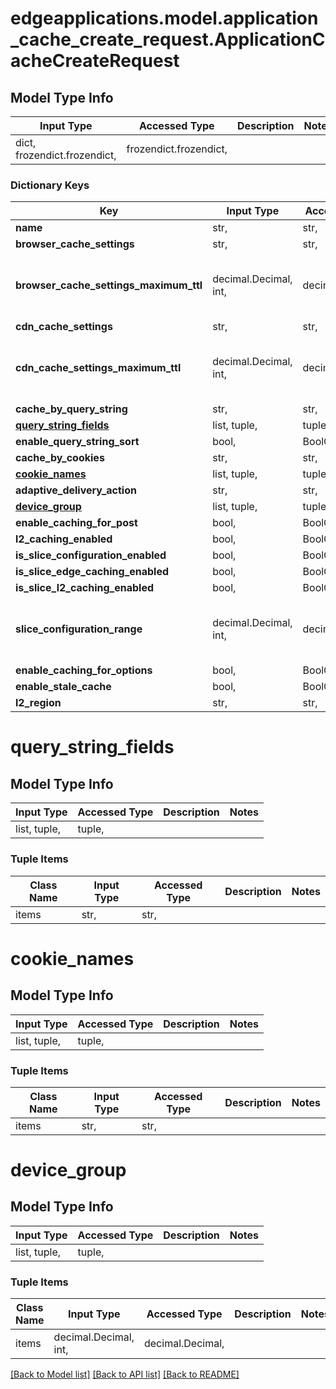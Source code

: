 # edgeapplications.model.application_cache_create_request.ApplicationCacheCreateRequest

## Model Type Info
Input Type | Accessed Type | Description | Notes
------------ | ------------- | ------------- | -------------
dict, frozendict.frozendict,  | frozendict.frozendict,  |  | 

### Dictionary Keys
Key | Input Type | Accessed Type | Description | Notes
------------ | ------------- | ------------- | ------------- | -------------
**name** | str,  | str,  |  | 
**browser_cache_settings** | str,  | str,  |  | [optional] 
**browser_cache_settings_maximum_ttl** | decimal.Decimal, int,  | decimal.Decimal,  |  | [optional] value must be a 64 bit integer
**cdn_cache_settings** | str,  | str,  |  | [optional] 
**cdn_cache_settings_maximum_ttl** | decimal.Decimal, int,  | decimal.Decimal,  |  | [optional] value must be a 64 bit integer
**cache_by_query_string** | str,  | str,  |  | [optional] 
**[query_string_fields](#query_string_fields)** | list, tuple,  | tuple,  |  | [optional] 
**enable_query_string_sort** | bool,  | BoolClass,  |  | [optional] 
**cache_by_cookies** | str,  | str,  |  | [optional] 
**[cookie_names](#cookie_names)** | list, tuple,  | tuple,  |  | [optional] 
**adaptive_delivery_action** | str,  | str,  |  | [optional] 
**[device_group](#device_group)** | list, tuple,  | tuple,  |  | [optional] 
**enable_caching_for_post** | bool,  | BoolClass,  |  | [optional] 
**l2_caching_enabled** | bool,  | BoolClass,  |  | [optional] 
**is_slice_configuration_enabled** | bool,  | BoolClass,  |  | [optional] 
**is_slice_edge_caching_enabled** | bool,  | BoolClass,  |  | [optional] 
**is_slice_l2_caching_enabled** | bool,  | BoolClass,  |  | [optional] 
**slice_configuration_range** | decimal.Decimal, int,  | decimal.Decimal,  |  | [optional] value must be a 64 bit integer
**enable_caching_for_options** | bool,  | BoolClass,  |  | [optional] 
**enable_stale_cache** | bool,  | BoolClass,  |  | [optional] 
**l2_region** | str,  | str,  |  | [optional] 

# query_string_fields

## Model Type Info
Input Type | Accessed Type | Description | Notes
------------ | ------------- | ------------- | -------------
list, tuple,  | tuple,  |  | 

### Tuple Items
Class Name | Input Type | Accessed Type | Description | Notes
------------- | ------------- | ------------- | ------------- | -------------
items | str,  | str,  |  | 

# cookie_names

## Model Type Info
Input Type | Accessed Type | Description | Notes
------------ | ------------- | ------------- | -------------
list, tuple,  | tuple,  |  | 

### Tuple Items
Class Name | Input Type | Accessed Type | Description | Notes
------------- | ------------- | ------------- | ------------- | -------------
items | str,  | str,  |  | 

# device_group

## Model Type Info
Input Type | Accessed Type | Description | Notes
------------ | ------------- | ------------- | -------------
list, tuple,  | tuple,  |  | 

### Tuple Items
Class Name | Input Type | Accessed Type | Description | Notes
------------- | ------------- | ------------- | ------------- | -------------
items | decimal.Decimal, int,  | decimal.Decimal,  |  | 

[[Back to Model list]](../../README.md#documentation-for-models) [[Back to API list]](../../README.md#documentation-for-api-endpoints) [[Back to README]](../../README.md)

